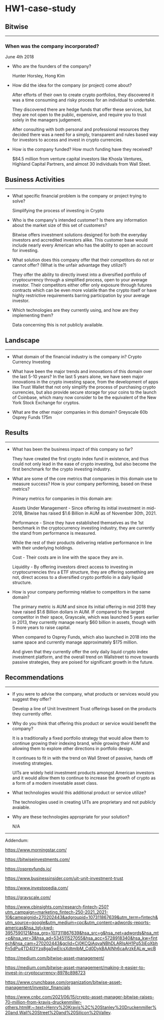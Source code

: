 # HW1-case-study



 
 ## **Bitwise** 

  
 ---

###  When was the company incorporated? 

  June 4th 2018

* Who are the founders of the company? 

   Hunter Horsley, Hong Kim

* How did the idea for the company (or project) come about?
  
  After efforts of their own to create crypto portfolios, they discovered it was a time consuming and risky process for an individual to undertake.

  They discovered there are hedge funds that offer these services, but they are not open to the public, expensive, and require you to trust solely in the managers judgement.

  After consulting with both personal and professional resources they decided there was a need for a simply, transparent and rules based way for investors to access and invest in crypto currencies.  

* How is the company funded? How much funding have they received?
  
  $84.5 million from venture capital investors like Khosla Ventures, Highland Capital Partners, and almost 30 individuals from Wall Steet.

## Business Activities

---

* What specific financial problem is the company or project trying to solve?
  
  Simplifying the process of investing in Crypto

* Who is the company's intended customer?  Is there any information about the market size of this set of customers?

  Bitwise offers investment solutions designed for both the everyday investors and accredited investors alike. This customer base would include nearly every American who has the ability to open an account for investing.

* What solution does this company offer that their competitors do not or cannot offer? (What is the unfair advantage they utilize?)

  They offer the ability to directly invest into a diversified portfolio of cryptocurrency through a simplified process, open to your average investor. Their competitors either offer only exposure through futures contracts which can be even more volatile than the crypto itself or have highly restrictive requirements barring participation by your average investor. 

* Which technologies are they currently using, and how are they implementing them? 

  Data concerning this is not publicly available.

## Landscape

---

* What domain of the financial industry is the company in?
Crypto Currency Investing

* What have been the major trends and innovations of this domain over the last 5-10 years?
In the last 5 years alone, we have seen major innovations in the crypto investing space, from the development of apps like Trust Wallet that not only simplify the process of purchasing crypto currencies, but also provide secure storage for your coins to the launch of Coinbase, which many now consider to be the equivalent of the New York Stock Exchange for cryptos.

* What are the other major companies in this domain?
Greyscale 60b
Osprey Funds 175m


## Results

---

* What has been the business impact of this company so far?

  They have created the first crypto index fund in existence, and thus could not only lead in the ease of crypto investing, but also become the first benchmark for the crypto investing industry.

* What are some of the core metrics that companies in this domain use to measure success? How is your company performing, based on these metrics?

  Primary metrics for companies in this domain are:

  Assets Under Management - Since offering its initial investment in mid-2018, Bitwise has raised $1.6 Billion in AUM as of November 30th, 2021. 

  Performance - Since they have established themselves as the 1st benchmark in the cryptocurrency investing industry, they are currently the stand from performance is measured.

  While the rest of their products delivering relative performance in line with their underlying holdings.

  Cost - Their costs are in line with the space they are in.

  Liquidity - By offering investors direct access to investing in cryptocurrencies thru a ETF structure, they are offering something are not, direct access to a diversified crypto portfolio in a daily liquid structure. 

* How is your company performing relative to competitors in the same domain?

  The primary metric is AUM and since its initial offering in mid 2018 they have raised $1.6 Billion dollars in AUM. IF compared to the largest competitor in their space, Grayscale, which was launched 5 years earlier in 2013, they currently manage nearly $60 billion in assets, though with 5 more years to raise capital.

  When compared to Osprey Funds, which also launched in 2018 into the same space and currently manage approximately $175 million.

  And given that they currently offer the only daily liquid crypto index investment platform, and the overall trend on Wallstreet to move towards passive strategies, they are poised for significant growth in the future.

## Recommendations

---

* If you were to advise the company, what products or services would you suggest they offer?

  Develop a line of Unit Investment Trust offerings based on the products they currently offer.

* Why do you think that offering this product or service would benefit the company?

  It is a traditionally a fixed portfolio strategy that would allow them to continue growing their indexing brand, while growing their AUM and allowing them to explore other directions in portfolio design.

  It continues to fit in with the trend on Wall Street of passive, hands off investing strategies.

  UITs are widely held investment products amongst American investors and it would allow them to continue to increase the growth of crypto as a form of a modern investable asset class.

* What technologies would this additional product or service utilize?

  The technologies used in creating UITs are proprietary and not publicly avaiable.


* Why are these technologies appropriate for your solution?

  N/A


---

Addendum:

https://www.morningstar.com/

https://bitwiseinvestments.com/

https://ospreyfunds.io/

https://www.businessinsider.com/uit-unit-investment-trust

https://www.investopedia.com/

https://grayscale.com/

https://www.cbinsights.com/research-fintech-250?utm_campaign=marketing_fintech-250-2021_2021-10&campaignid=270202443&adgroupid=107311867639&utm_term=fintech&utm_source=google&utm_medium=cpc&utm_content=adwords-reports-americas&hsa_tgt=kwd-3957590121&hsa_grp=107311867639&hsa_src=g&hsa_net=adwords&hsa_mt=p&hsa_ver=3&hsa_ad=534511527055&hsa_acc=5728918340&hsa_kw=fintech&hsa_cam=270202443&gclid=Cj0KCQiAqvaNBhDLARIsAH1Pq53jEoXbhFn5dPu4TD4l3Yzq8ga5wEIcsXdtmlbM_Cd0DykBAAlNh6caArzkEALw_wcB

https://medium.com/bitwise-asset-management/

https://medium.com/bitwise-asset-management/making-it-easier-to-invest-in-cryptocurrency-8978c898723

https://www.crunchbase.com/organization/bitwise-asset-management/investor_financials

https://www.cnbc.com/2021/06/15/crypto-asset-manager-bitwise-raises-70-million-from-kravis-druckenmiller-others.html#:~:text=Henry%20Kravis%2C%20Stanley%20Druckenmiller%20and,Wall%20Street%20and%20Silicon%20Valley.




